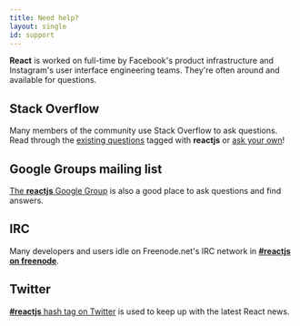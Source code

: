 ```yaml
---
title: Need help?
layout: single
id: support
---
```


**React** is worked on full-time by Facebook's product infrastructure and Instagram's user interface engineering teams. They're often around and available for questions.

## Stack Overflow

Many members of the community use Stack Overflow to ask questions. Read through the [existing questions](http://stackoverflow.com/questions/tagged/reactjs) tagged with **reactjs** or [ask your own](http://stackoverflow.com/questions/ask)!

## Google Groups mailing list

<a href="https://groups.google.com/group/reactjs" target="_blank">The **reactjs** Google Group</a> is also a good place to ask questions and find answers.

## IRC

Many developers and users idle on Freenode.net's IRC network in **[#reactjs on freenode](irc://chat.freenode.net/reactjs)**.

## Twitter

[**#reactjs** hash tag on Twitter](https://twitter.com/search?q=%23reactjs) is used to keep up with the latest React news.

<div><a class="twitter-timeline" data-dnt="true" data-chrome="nofooter noheader transparent" href="https://twitter.com/search?q=%23reactjs" data-widget-id="342522405270470656"></a></div>
